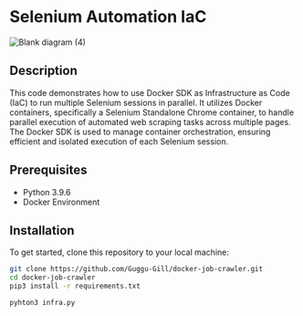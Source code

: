 




# Selenium Automation IaC

![Blank diagram (4)](https://github.com/user-attachments/assets/132b6f9e-bb1f-4981-8960-c60ba5f4a920)


## Description
This code demonstrates how to use Docker SDK as Infrastructure as Code (IaC) to run multiple Selenium sessions in parallel. It utilizes Docker containers, specifically a Selenium Standalone Chrome container, to handle parallel execution of automated web scraping tasks across multiple pages. The Docker SDK is used to manage container orchestration, ensuring efficient and isolated execution of each Selenium session.

## Prerequisites

- Python 3.9.6
- Docker Environment


## Installation

To get started, clone this repository to your local machine:

```bash
git clone https://github.com/Guggu-Gill/docker-job-crawler.git
cd docker-job-crawler
pip3 install -r requirements.txt

pyhton3 infra.py
